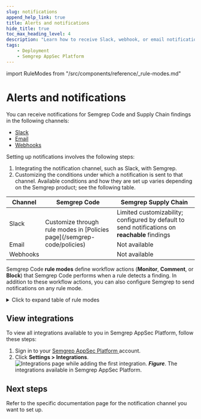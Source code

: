```yaml
---
slug: notifications
append_help_link: true
title: Alerts and notifications
hide_title: true
toc_max_heading_level: 4
description: "Learn how to receive Slack, webhook, or email notifications about findings."
tags:
    - Deployment
    - Semgrep AppSec Platform
---
```


import RuleModes from "/src/components/reference/_rule-modes.md"

# Alerts and notifications

You can receive notifications for Semgrep Code and Supply Chain findings in the following channels:

- [Slack](/semgrep-appsec-platform/slack-notifications)
- [Email](/semgrep-appsec-platform/email-notifications)
- [Webhooks](/semgrep-appsec-platform/webhooks)


Setting up notifications involves the following steps:

1. Integrating the notification channel, such as Slack, with Semgrep.
2. Customizing the conditions under which a notification is sent to that channel. Available conditions and how they are set up varies depending on the Semgrep product; see the following table.

<table>
<thead>
<tr>
<th>Channel</th>
<th>Semgrep Code</th>
<th>Semgrep Supply Chain</th>
</tr>
</thead>
<tbody>
<tr>
<td>Slack</td>
<td rowspan="3">Customize through rule modes in [Policies page](/semgrep-code/policies)</td>
<td>Limited customizability; configured by default to send notifications on <strong>reachable</strong> findings</td>
</tr>
<tr>
<td>Email</td>
<td>Not available</td>
</tr>
<tr>
<td>Webhooks</td>
<td>Not available</td>
</tr>
</tbody>
</table>

Semgrep Code **rule modes** define workflow actions (**Monitor**, **Comment**, or **Block**) that Semgrep Code performs when a rule detects a finding. In addition to these workflow actions, you can also configure Semgrep to send notifications on any rule mode.

<details>
<summary>Click to expand table of rule modes</summary>

<RuleModes />

</details>

## View integrations 

To view all integrations available to you in Semgrep AppSec Platform, follow these steps:

1. Sign in to your [Semgrep AppSec Platform ](https://semgrep.dev/orgs/-/settings/integrations) account.
1. Click **Settings > Integrations**.
    ![Integrations page while adding the first integration.](/img/integrations.png#md-width)
    _**Figure**_. The integrations available in Semgrep AppSec Platform.

## Next steps

Refer to the specific documentation page for the notification channel you want to set up.
